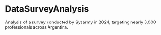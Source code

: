 # DataSurveyAnalysis
Analysis of a survey conducted by Sysarmy in 2024, targeting nearly 6,000 professionals across Argentina. 
